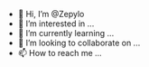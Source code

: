 - 👋 Hi, I’m @Zepylo
- 👀 I’m interested in ...
- 🌱 I’m currently learning ...
- 💞️ I’m looking to collaborate on ...
- 📫 How to reach me ...

<!---
Zepylo/Zepylo is a ✨ special ✨ repository because its `README.md` (this file) appears on your GitHub profile.
You can click the Preview link to take a look at your changes.
--->
